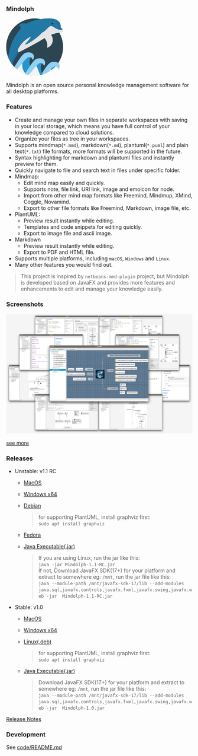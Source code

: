 ### Mindolph

![](./DemoWorkspace/app_30.png)

Mindolph is an open source personal knowledge management software for all desktop platforms. 


### Features
* Create and manage your own files in separate workspaces with saving in your local storage, which means you have full control of your knowledge compared to cloud solutions.
* Organize your files as tree in your workspaces.
* Supports mindmap(`*.mmd`), markdown(`*.md`), plantuml(`*.puml`) and plain text(`*.txt`) file formats, more formats will be supported in the future.
* Syntax highlighting for markdown and plantuml files and instantly preview for them.
* Quickly navigate to file and search text in files under specific folder.
* Mindmap:
	* Edit mind map easily and quickly.
	* Supports note, file link, URI link, image and emoicon for node.
	* Import from other mind map formats like Freemind, Mindmup, XMind, Coggle, Novamind.
	* Export to other file formats like Freemind, Markdown, image file, etc.
* PlantUML:
	* Preview result instantly while editing.
	* Templates and code snippets for editing quickly.
	* Export to image file and ascii image.
* Markdown
	* Preview result instantly while editing.
	* Export to PDF and HTML file.
* Supports multiple platforms, including `macOS`, `Windows` and `Linux`.
* Many other features you would find out.

> This project is inspired by `netbeans-mmd-plugin` project, but Mindolph is developed based on JavaFX and provides more features and enhancements to edit and manage your knowledge easily.


### Screenshots
![](docs/main.png)

[see more](docs/screenshots.md)


### Releases

* Unstable: v1.1 RC

	* [MacOS](https://github.com/mindolph/Mindolph/releases/download/1.1-RC/Mindolph-1.1-RC.dmg)
	
	* [Windows x64](https://github.com/mindolph/Mindolph/releases/download/1.1-RC/Mindolph-1.1-RC.msi)
	
	* [Debian](https://github.com/mindolph/Mindolph/releases/download/1.1-RC/Mindolph-1.1-RC.deb)
	
		> for supporting PlantUML, install graphviz first:  
		> `sudo apt install graphviz`
	
	* [Fedora](https://github.com/mindolph/Mindolph/releases/download/1.1-RC/Mindolph-1.1-RC.rpm)
	
	* [Java Executable(.jar)](https://github.com/mindolph/Mindolph/releases/download/1.1-RC/Mindolph-1.1-RC.jar)
	
		> If you are using Linux, run the jar like this:  
		> `java -jar Mindolph-1.1-RC.jar`  
		> If not, Download JavaFX SDK(17+) for your platform and extract to somewhere eg: `/mnt`, run the jar file like this:   
		> `java --module-path /mnt/javafx-sdk-17/lib --add-modules 
		> java.sql,javafx.controls,javafx.fxml,javafx.swing,javafx.web -jar 
		> Mindolph-1.1-RC.jar`


* Stable: v1.0

	* [MacOS](https://github.com/mindolph/Mindolph/releases/download/1.0-stable/Mindolph-1.0.dmg)
	
	* [Windows x64](https://github.com/mindolph/Mindolph/releases/download/1.0-stable/Mindolph-1.0.msi)
	
	* [Linux(.deb)](https://github.com/mindolph/Mindolph/releases/download/1.0-stable/Mindolph_1.0_amd64.deb)
	
		> for supporting PlantUML, install graphviz first:  
		> `sudo apt install graphviz`
	
	* [Java Executable(.jar)](https://github.com/mindolph/Mindolph/releases/download/1.0-stable/Mindolph-1.0.jar)
	
		> Download JavaFX SDK(17+) for your platform and extract to somewhere eg: `/mnt`, run the jar file like this:   
		> `java --module-path /mnt/javafx-sdk-17/lib --add-modules 
		> java.sql,javafx.controls,javafx.fxml,javafx.swing,javafx.web -jar 
		> Mindolph-1.0.jar`

[Release Notes](docs/release_notes.md)


### Development

See [code/README.md](code/README.md)
